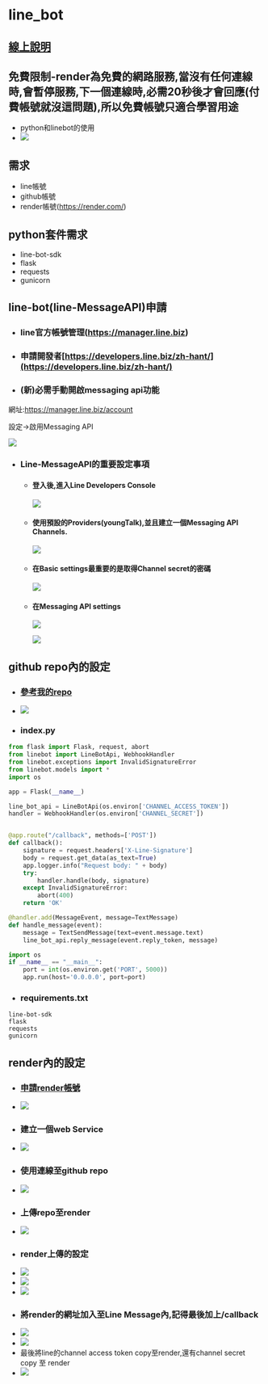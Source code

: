 
# line_bot
## [線上說明](https://youtube.com/live/WoJWBVvuyWo)
## 免費限制-render為免費的網路服務,當沒有任何連線時,會暫停服務,下一個連線時,必需20秒後才會回應(付費帳號就沒這問題),所以免費帳號只適合學習用途

- python和linebot的使用
- ![](./images/pic18.png)


## 需求
- line帳號
- github帳號
- render帳號(https://render.com/)

## python套件需求
- line-bot-sdk
- flask
- requests
- gunicorn

## line-bot(line-MessageAPI)申請
- ### line官方帳號管理(https://manager.line.biz)
- ### 申請開發者[https://developers.line.biz/zh-hant/](https://developers.line.biz/zh-hant/)

- ### (新)必需手動開啟messaging api功能

網址:https://manager.line.biz/account

設定->啟用Messaging API 


![](./images/pic1.png)

 - ### Line-MessageAPI的重要設定事項

	 - #### 登入後,進入Line Developers Console

	   ![](./images/pic2.png) 

	 - #### 使用預設的Providers(youngTalk),並且建立一個Messaging API Channels.  


		![](./images/pic3.png)
		
	 - #### 在Basic settings最重要的是取得Channel secret的密碼


		![](./images/pic4.png)
		
	 - #### 在Messaging API settings

		![](./images/pic5.png)
	
		![](./images/pic6.png)
		
		
## github repo內的設定

- ### [參考我的repo](https://github.com/roberthsu2003/line_bot)

- ![](./images/pic7.png)

- ### index.py

```python
from flask import Flask, request, abort
from linebot import LineBotApi, WebhookHandler
from linebot.exceptions import InvalidSignatureError
from linebot.models import *
import os

app = Flask(__name__)

line_bot_api = LineBotApi(os.environ['CHANNEL_ACCESS_TOKEN'])
handler = WebhookHandler(os.environ['CHANNEL_SECRET'])


@app.route("/callback", methods=['POST'])
def callback():
    signature = request.headers['X-Line-Signature']
    body = request.get_data(as_text=True)
    app.logger.info("Request body: " + body)
    try:
        handler.handle(body, signature)
    except InvalidSignatureError:
        abort(400)
    return 'OK'

@handler.add(MessageEvent, message=TextMessage)
def handle_message(event):
    message = TextSendMessage(text=event.message.text)
    line_bot_api.reply_message(event.reply_token, message)

import os
if __name__ == "__main__":
    port = int(os.environ.get('PORT', 5000))
    app.run(host='0.0.0.0', port=port)
```

- ### requirements.txt

```
line-bot-sdk
flask
requests
gunicorn
```
		
## render內的設定

- ### [申請render帳號](https://render.com/)
- ![](./images/pic8.png)
- ### 建立一個web Service
- ![](./images/pic9.png)
- ### 使用連線至github repo
- ![](./images/pic10.png)
- ### 上傳repo至render
- ![](./images/pic11.png)
- ### render上傳的設定
- ![](./images/pic12.png)
- ![](./images/pic13.png)
- ![](./images/pic14.png)
- ### 將render的網址加入至Line Message內,記得最後加上/callback
- ![](./images/pic15.png)
- ![](./images/pic16.png)
- 最後將line的channel access token copy至render,還有channel secret copy 至 render
- ![](./images/pic17.png)

		



